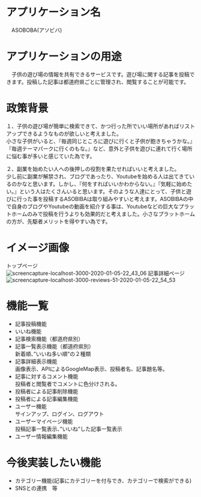 # アプリケーション名
　ASOBOBA(アソビバ)
# アプリケーションの用途
　子供の遊び場の情報を共有できるサービスです。遊び場に関する記事を投稿できます。投稿した記事は都道府県ごとに管理され、閲覧することが可能です。
# 政策背景
 １、子供の遊び場が簡単に検索できて、かつ行った所でいい場所があればリストアップできるようなものが欲しいと考えました。  
 小さな子供がいると、『毎週同じところに遊びに行くと子供が飽きちゃうかな。』『毎週テーマパークに行くのもな。』など、意外と子供を遊びに連れて行く場所に悩む事が多いと感じていた為です。
   
 ２、副業を始めたい人への後押しの役割を果たせればいいと考えました。  
 少し前に副業が解禁され、ブログであったり、Youtubeを始める人は出てきているのかなと思います。しかし、『何をすればいいかわからない。』『気軽に始めたい。』という人はたくさんいると思います。そのような人達にとって、子供と遊びに行った事を投稿するASOBIBAは取り組みやすいと考えます。ASOBIBAの中で自身のブログやYoutubeの動画を紹介する事は、Youtubeなどの巨大なプラットホームのみで投稿を行うよりも効果的だと考えました。小さなプラットホームの方が、先駆者メリットを得やすい為です。
# イメージ画像
 トップページ  
 ![screencapture-localhost-3000-2020-01-05-22_43_06](https://user-images.githubusercontent.com/56577362/71781169-f49fa500-300e-11ea-82a2-80314272e9d4.png)
 記事詳細ページ 
![screencapture-localhost-3000-reviews-51-2020-01-05-22_54_53](https://user-images.githubusercontent.com/56577362/71781202-43e5d580-300f-11ea-9dbc-2ce4063df772.png)
# 機能一覧
 * 記事投稿機能
 * いいね機能  
 * 記事検索機能（都道府県別）  
 * 記事一覧表示機能（都道府県別）  
   新着順、”いいね多い順”の２種類  
 * 記事詳細表示機能  
  画像表示、APIによるGoogleMap表示、投稿者名、記事題名等。  
 * 記事に対するコメント機能  
  投稿者と閲覧者でコメントに色分けされる。  
 * 投稿者による記事削除機能  
 * 投稿者による記事編集機能  
 * ユーザー機能  
  サインアップ、ログイン、ログアウト  
 * ユーザーマイページ機能  
  投稿記事一覧表示、”いいね”した記事一覧表示  
 * ユーザー情報編集機能  
# 今後実装したい機能  
* カテゴリー機能(記事にカテゴリーを付与でき、カテゴリーで検索ができる)  
* SNSとの連携　等  

